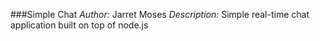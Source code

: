 ###Simple Chat
*Author:* Jarret Moses
*Description:* Simple real-time chat application built on top of node.js